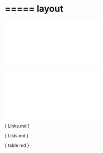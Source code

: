 ===== 
layout 
=====

![Phone](glowing-telegram/phone.md)

![image](glowing-telegram/Image.md)

{ Links.md }

{ Lists.md }

{ table.md }
